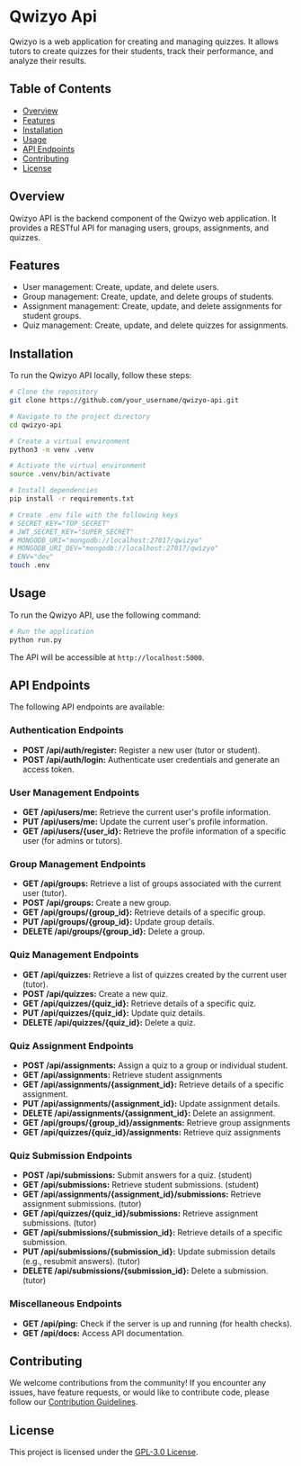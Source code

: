 # Qwizyo Api

Qwizyo is a web application for creating and managing quizzes. It allows tutors to create quizzes for their students, track their performance, and analyze their results.

## Table of Contents

- [Overview](#overview)
- [Features](#features)
- [Installation](#installation)
- [Usage](#usage)
- [API Endpoints](#api-endpoints)
- [Contributing](#contributing)
- [License](#license)

## Overview

Qwizyo API is the backend component of the Qwizyo web application. It provides a RESTful API for managing users, groups, assignments, and quizzes.

## Features

- User management: Create, update, and delete users.
- Group management: Create, update, and delete groups of students.
- Assignment management: Create, update, and delete assignments for student groups.
- Quiz management: Create, update, and delete quizzes for assignments.

## Installation

To run the Qwizyo API locally, follow these steps:

```bash
# Clone the repository
git clone https://github.com/your_username/qwizyo-api.git

# Navigate to the project directory
cd qwizyo-api

# Create a virtual environment
python3 -m venv .venv

# Activate the virtual environment
source .venv/bin/activate

# Install dependencies
pip install -r requirements.txt

# Create .env file with the following keys
# SECRET_KEY="TOP_SECRET"
# JWT_SECRET_KEY="SUPER_SECRET"
# MONGODB_URI="mongodb://localhost:27017/qwizyo"
# MONGODB_URI_DEV="mongodb://localhost:27017/qwizyo"
# ENV="dev"
touch .env
```

## Usage

To run the Qwizyo API, use the following command:

```bash
# Run the application
python run.py
```

The API will be accessible at `http://localhost:5000`.

## API Endpoints

The following API endpoints are available:

### Authentication Endpoints

- **POST /api/auth/register:** Register a new user (tutor or student).
- **POST /api/auth/login:** Authenticate user credentials and generate an access token.

### User Management Endpoints

- **GET /api/users/me:** Retrieve the current user's profile information.
- **PUT /api/users/me:** Update the current user's profile information.
- **GET /api/users/{user_id}:** Retrieve the profile information of a specific user (for admins or tutors).

### Group Management Endpoints

- **GET /api/groups:** Retrieve a list of groups associated with the current user (tutor).
- **POST /api/groups:** Create a new group.
- **GET /api/groups/{group_id}:** Retrieve details of a specific group.
- **PUT /api/groups/{group_id}:** Update group details.
- **DELETE /api/groups/{group_id}:** Delete a group.

### Quiz Management Endpoints

- **GET /api/quizzes:** Retrieve a list of quizzes created by the current user (tutor).
- **POST /api/quizzes:** Create a new quiz.
- **GET /api/quizzes/{quiz_id}:** Retrieve details of a specific quiz.
- **PUT /api/quizzes/{quiz_id}:** Update quiz details.
- **DELETE /api/quizzes/{quiz_id}:** Delete a quiz.

### Quiz Assignment Endpoints

- **POST /api/assignments:** Assign a quiz to a group or individual student.
- **GET /api/assignments:** Retrieve student assignments
- **GET /api/assignments/{assignment_id}:** Retrieve details of a specific assignment.
- **PUT /api/assignments/{assignment_id}:** Update assignment details.
- **DELETE /api/assignments/{assignment_id}:** Delete an assignment.
- **GET /api/groups/{group_id}/assignments:** Retrieve group assignments
- **GET /api/quizzes/{quiz_id}/assignments:** Retrieve quiz assignments

### Quiz Submission Endpoints

- **POST /api/submissions:** Submit answers for a quiz. (student)
- **GET /api/submissions:** Retrieve student submissions. (student)
- **GET /api/assignments/{assignment_id}/submissions:** Retrieve assignment submissions. (tutor)
- **GET /api/quizzes/{quiz_id}/submissions:** Retrieve assignment submissions. (tutor)
- **GET /api/submissions/{submission_id}:** Retrieve details of a specific submission.
- **PUT /api/submissions/{submission_id}:** Update submission details (e.g., resubmit answers). (tutor)
- **DELETE /api/submissions/{submission_id}:** Delete a submission. (tutor)

### Miscellaneous Endpoints

- **GET /api/ping:** Check if the server is up and running (for health checks).
- **GET /api/docs:** Access API documentation.

## Contributing

We welcome contributions from the community! If you encounter any issues, have feature requests, or would like to contribute code, please follow our [Contribution Guidelines](link_to_contributing_guide).

## License

This project is licensed under the [GPL-3.0 License](LICENSE).
